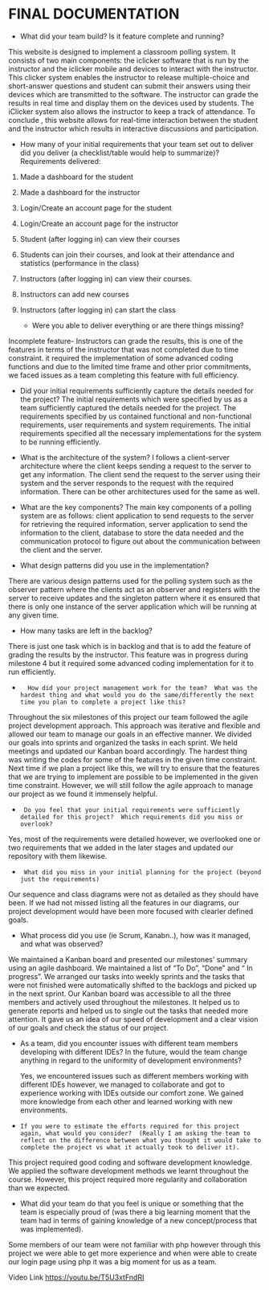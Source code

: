 # FINAL DOCUMENTATION


-	What did your team build? Is it feature complete and running?

This website is designed to implement a classroom polling system. It consists of two main components: the iclicker software that is run by the instructor and the iclicker mobile and devices to interact with the instructor. This clicker system enables the instructor to release multiple-choice and short-answer questions and student can submit their answers using their devices which are transmitted to the software. The instructor can grade the results in real time and display them on the devices used by students. The iClicker system also allows the instructor to keep a track of attendance.
To conclude , this website allows for real-time interaction between the student and the instructor which results in interactive discussions and participation.

-	How many of your initial requirements that your team set out to deliver did you deliver (a checklist/table would help to summarize)?
Requirements delivered:
1.	Made a dashboard for the student 
2.	Made a dashboard for the instructor
3.	Login/Create an account page for the student 
4.	Login/Create an account page for the instructor
5.	Student (after logging in) can view their courses
6.	Students can join their courses, and look at their attendance and statistics (performance in the class)
7.	Instructors (after logging in) can view their courses.
8.	Instructors can add new courses
9.	Instructors (after logging in) can start the class




       -  Were you able to deliver everything or are there things missing?

Incomplete feature- Instructors can grade the results, this is one of the features in terms of the instructor that was not completed due to time constraint. it required the implementation of some advanced coding functions and due to the limited time frame and other prior commitments, we faced issues as a team completing this feature with full efficiency.


-	 Did your initial requirements sufficiently capture the details needed for the project?
The initial requirements which were specified by us as a team sufficiently captured the details needed for the project. The requirements specified by us contained functional and non-functional requirements, user requirements and system requirements. The initial requirements specified all the necessary implementations for the system to be running efficiently. 




-	What is the architecture of the system?
I follows a client-server architecture where the client keeps sending a request to the server to get any information. The client send the request to the server using their system and the server responds to the request with the required information. There can be other architectures used for the same as well.



-	What are the key components?
The main key components of a polling system are as follows: client application to send requests to the server for retrieving the required information, server application to send the information to the client, database to store the data needed and the communication protocol to figure out about the communication between the client and the server.




-	 What design patterns did you use in the implementation?

There are various design patterns used for the polling system such as the observer pattern where the clients act as an observer and registers with the server to receive updates and the singleton pattern where it es ensured that there is only one instance of the server application which will be running at any given time.




-	 How many tasks are left in the backlog?

There is just one task which is in backlog and that is to add the feature of grading the results by the instructor. This feature was in progress during milestone 4 but it required some advanced coding implementation for it to run efficiently.

-    	How did your project management work for the team?  What was the hardest thing and what would you do the same/differently the next time you plan to complete a project like this? 
Throughout the six milestones of this project our team followed the agile project development approach. This approach was iterative and flexible and allowed our team to manage our goals in an effective manner. We divided our goals into sprints and organized the tasks in each sprint. We held meetings and updated our Kanban board accordingly. 
The hardest thing was writing the codes for some of the features in the given time constraint. Next time if we plan a project like this, we will try to ensure that the features that we are trying to implement are possible to be implemented in the given time constraint. However, we will still follow the agile approach to manage our project as we found it immensely helpful.

-      Do you feel that your initial requirements were sufficiently detailed for this project?  Which requirements did you miss or overlook?

Yes, most of the requirements were detailed however,  we overlooked one or two requirements that we added in the later stages and updated our repository with them likewise.

-      What did you miss in your initial planning for the project (beyond just the requirements)

Our sequence and class diagrams were not as detailed as they should have been. If we had not missed listing all the features in our diagrams, our project development would have been more focused with clearler defined goals.

-	What process did you use (ie Scrum, Kanabn..), how was it managed, and what was observed? 

We maintained a Kanban board and presented our milestones' summary using an agile dashboard. We maintained a list of “To Do”, “Done” and “ In progress”. We arranged our tasks into weekly sprints and the tasks that were not finished were automatically shifted to the backlogs and picked up in the next sprint. Our Kanban board was accessible to all the three members and actively used throughout the milestones. It helped us to generate reports and helped us to single out the tasks that needed more attention. It gave us an idea of our speed of development and a clear vision of our goals and check the status of our project.

-	As a team, did you encounter issues with different team members developing with different IDEs?  In the future, would the team change anything in regard to the uniformity of development environments?

	Yes, we encountered issues such as different members working with different IDEs however, we managed to collaborate and got to experience working with IDEs outside our comfort zone. We gained more knowledge from each other and learned working with new environments.
       
 -     If you were to estimate the efforts required for this project again, what would you consider?  (Really I am asking the team to reflect on the difference between what you thought it would take to complete the project vs what it actually took to deliver it).   

This project required good coding and software development knowledge. We applied the software development methods we learnt throughout the course. However, this project required more regularity and collaboration than we expected.

- What did your team do that you feel is unique or something that the team is especially proud of (was there a big learning moment that the team had in terms of gaining knowledge of a new concept/process that was implemented).

Some members of our team were not familiar with php however through this project we were able to get more experience and when were able to create our login page using php it was a big moment for us as a team.

Video Link
https://youtu.be/T5U3xtFndRI


       


